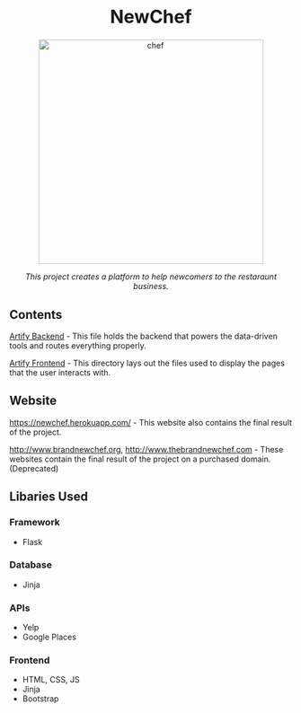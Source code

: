 <h1 align="center" style="font-weight:bold;font-size:32px;">NewChef</h1>

<div align="center">
  <img src="https://www.wikihow.com/images/thumb/f/ff/Become-a-Chef-Step-14.jpg/aid2446-v4-1200px-Become-a-Chef-Step-14.jpg" alt="chef" height="400"/>
  <br>
  <p id="desc" style="font-style:italic;text-align:center;">This project creates a platform to help newcomers to the restaraunt business.
  </p>
</div>

## Contents
 [Artify Backend](/Chef.py) - This file holds the backend that powers the data-driven tools and routes everything properly.
 
 [Artify Frontend](/templates/) - This directory lays out the files used to display the pages that the user interacts with.

## Website
https://newchef.herokuapp.com/ - This website also contains the final result of the project.

http://www.brandnewchef.org, http://www.thebrandnewchef.com - These websites contain the final result of the project on a purchased domain. (Deprecated)


## Libaries Used
### Framework
* Flask

### Database
* Jinja

### APIs 
* Yelp
* Google Places

### Frontend
* HTML, CSS, JS
* Jinja
* Bootstrap
